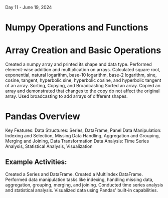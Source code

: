 Day 11 - June 19, 2024
# Numpy Operations and Functions
# Array Creation and Basic Operations
Created a numpy array and printed its shape and data type.
Performed element-wise addition and multiplication on arrays.
Calculated square root, exponential, natural logarithm, base-10 logarithm, base-2 logarithm, sine, cosine, tangent, hyperbolic sine, hyperbolic cosine, and hyperbolic tangent of an array.
Sorting, Copying, and Broadcasting
Sorted an array.
Copied an array and demonstrated that changes to the copy do not affect the original array.
Used broadcasting to add arrays of different shapes.
# Pandas Overview
Key Features:
Data Structures: Series, DataFrame, Panel
Data Manipulation: Indexing and Selection, Missing Data Handling, Aggregation and Grouping, Merging and Joining, Data Transformation
Data Analysis: Time Series Analysis, Statistical Analysis, Visualization
## Example Activities:
Created a Series and DataFrame.
Created a MultiIndex DataFrame.
Performed data manipulation tasks like indexing, handling missing data, aggregation, grouping, merging, and joining.
Conducted time series analysis and statistical analysis.
Visualized data using Pandas' built-in capabilities.
